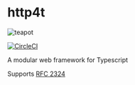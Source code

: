 # http4t

![teapot](https://user-images.githubusercontent.com/123496/53679728-5e9d3e80-3cc8-11e9-81ff-af48da63d422.png)

[![CircleCI](https://circleci.com/gh/http4t/http4t.svg?style=svg)](https://circleci.com/gh/http4t/http4t)

A modular web framework for Typescript

Supports [RFC 2324](https://tools.ietf.org/html/rfc2324)
